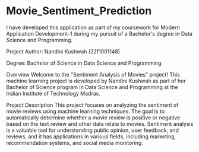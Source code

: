 # Movie_Sentiment_Prediction

I have developed this application as part of my coursework for Modern Application Development-1 during my pursuit of a Bachelor's degree in Data Science and Programming.

Project Author: Nandini Kushwah (22f1001148)

Degree: Bachelor of Science in Data Science and Programming

Overview
Welcome to the "Sentiment Analysis of Movies" project! This machine learning project is developed by Nandini Kushwah as part of her Bachelor of Science program in Data Science and Programming at the Indian Institute of Technology Madras.

Project Description
This project focuses on analyzing the sentiment of movie reviews using machine learning techniques. The goal is to automatically determine whether a movie review is positive or negative based on the text review and other data relate to movies. Sentiment analysis is a valuable tool for understanding public opinion, user feedback, and reviews, and it has applications in various fields, including marketing, recommendation systems, and social media monitoring.

